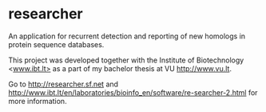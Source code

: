 researcher
==========

An application for recurrent detection and reporting of new homologs in protein sequence databases.

This project was developed together with the Institute of Biotechnology <www.ibt.lt> as a part of my bachelor thesis at VU <http://www.vu.lt>.

Go to <http://researcher.sf.net> and <http://www.ibt.lt/en/laboratories/bioinfo_en/software/re-searcher-2.html> for more information.